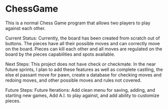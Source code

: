 # ChessGame
This is a normal Chess Game program that allows two players to play against each other.

Current Status:
Currently, the board has been created from scratch out of buttons. The pieces have all their possible moves and can correctly move on 
the board. Pieces can kill each other and all moves are regulated on the board by the pieces capabilities and spots available. 

Next Steps:
This project does not have check or checkmate. In the near future sprints, I plan to add these features as well as complete 
castling, the else el passant move for pawn, create a database for checking moves and redoing moves, and other possible moves and
rules not covered.

Future Steps:
Future Iterations: Add clean menu for saving, adding, and starting new games, Add A.I. to play against, 
and add ability to customize pieces.
